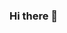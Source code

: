 ### Hi there 👋

<!--
**archit15singh/archit15singh** is a ✨ _special_ ✨ repository because its `README.md` (this file) appears on your GitHub profile.

Here are some ideas to get you started:

- 🔭 I’m currently working on a conversational intelligence project
- 🌱 I’m currently learning ASR, LLM, Applied AI
- 👯 I’m looking to collaborate on challenging problems to solve
- 💬 Ask me about: What can we start building?
- 📫 How to reach me: contact.architsingh@gmail.com
- ⚡ Fun fact: The original name for Google was "Backrub".
-->
